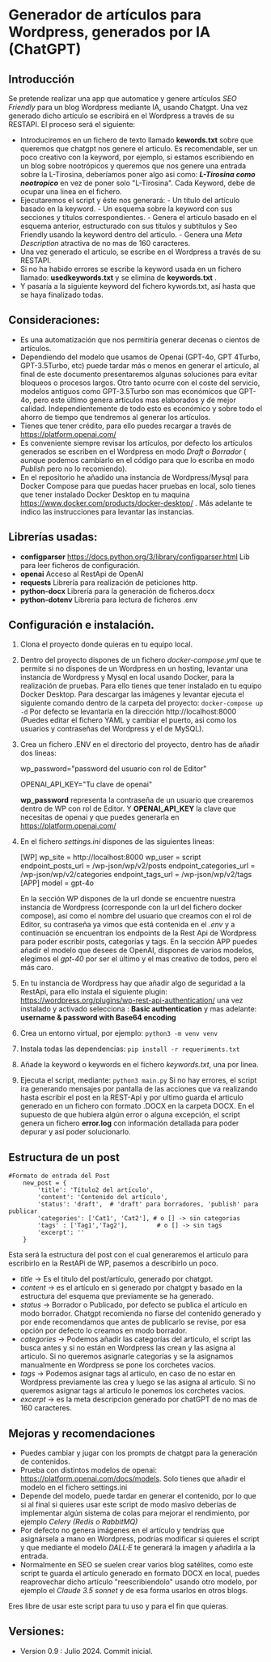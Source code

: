 ﻿# Generador de artículos para Wordpress, generados por IA (ChatGPT)

## Introducción

Se pretende realizar una app que automatice y genere artículos *SEO Friendly* para un blog Wordpress mediante IA, usando Chatgpt. Una vez generado dicho artículo se escribirá en el Wordpress a través de su RESTAPI.
El proceso será el siguiente:

 - Introduciremos en un fichero de texto llamado **kewords.txt** sobre que queremos que chatgpt nos genere el articulo. Es recomendable, ser un poco creativo con la keyword, por ejemplo, si estamos escribiendo en un blog sobre nootrópicos y queremos que nos genere una entrada sobre la L-Tirosina, deberíamos poner algo asi como: ***L-Tirosina como nootropico*** en vez de poner solo "L-Tirosina". Cada Keyword, debe de ocupar una linea en el fichero.
 - Ejecutaremos el script y éste nos generará:
		 - Un título del artículo basado en la keyword.
		 - Un esquema sobre la keyword con sus secciones y títulos correspondientes.
		 - Genera el artículo basado en el esquema anterior, estructurado con sus títulos y subtítulos y Seo Friendly usando la keyword dentro del articulo.
		 - Genera una *Meta Description* atractiva de no mas de 160 caracteres.
 - Una vez generado el articulo, se escribe en el Wordpress a través de su RESTAPI.
 - Si no ha habido errores se escribe la keyword usada en un fichero llamado: **usedkeywords.txt** y se elimina de **keywords.txt** .
 - Y pasaría a la siguiente keyword del fichero kywords.txt, así hasta que se haya finalizado todas.

## Consideraciones:

 - Es una automatización que nos permitiría generar decenas o cientos de artículos.
 - Dependiendo del modelo que usamos de Openai (GPT-4o, GPT 4Turbo, GPT-3.5Turbo, etc) puede tardar más o menos en generar el artículo, al final de este documento presentaremos algunas soluciones para evitar bloqueos o procesos largos. Otro tanto ocurre con el coste del servicio, modelos antiguos como GPT-3.5Turbo son mas económicos que GPT-4o, pero este último genera artículos mas elaborados y de mejor calidad. Independientemente de  todo esto es económico y sobre todo el ahorro de tiempo que tendremos al generar los artículos.
 - Tienes que tener crédito, para ello puedes recargar a través de https://platform.openai.com/
 - Es conveniente siempre revisar los artículos, por defecto los artículos generados se escriben en el Wordpress en modo *Draft o Borrador* ( aunque podemos cambiarlo en el código para que lo escriba en modo *Publish* pero no lo recomiendo).
 - En el repositorio he añadido una instancia de Wordpress/Mysql para Docker Compose para que puedas hacer pruebas en local, solo tienes que tener instalado Docker Desktop en tu maquina https://www.docker.com/products/docker-desktop/ . Más adelante te indico las instrucciones para levantar las instancias.

## Librerías usadas:

 - **configparser** https://docs.python.org/3/library/configparser.html Lib para leer ficheros de configuración.
 - **openai** Acceso al RestApi de OpenAI
 - **requests** Librería para realización de peticiones http.
 - **python-docx** Librería para la generación de ficheros.docx
 - **python-dotenv** Librería para lectura de ficheros .env

## Configuración e instalación.

 1. Clona el proyecto donde quieras en tu equipo local.
 2. Dentro del proyecto dispones de un fichero *docker-compose.yml* que te permite si no dispones de un Wordpress en un hosting, levantar una instancia de Wordpress y Mysql en local usando Docker, para la realización de pruebas. Para ello tienes que tener instalado en tu equipo Docker Desktop. Para descargar las imágenes y levantar ejecuta el siguiente comando dentro de la carpeta del proyecto:  `docker-compose up -d` Por defecto se levantaría en la dirección http://localhost:8000  (Puedes editar el fichero YAML y cambiar el puerto, asi como los usuarios y contraseñas del Wordpress y el de MySQL).
 3. Crea un fichero .ENV en el directorio del proyecto, dentro has de añadir dos lineas:

    wp_password="password del usuario con rol de Editor"
     
    OPENAI_API_KEY="Tu clave de openai"
    
	**wp_password** representa la contraseña de un usuario que crearemos 		dentro de WP con rol de Editor. Y **OPENAI_API_KEY** la clave que necesitas de openai y que puedes generarla en https://platform.openai.com/

 5. En el fichero *settings.ini* dispones de las siguientes lineas:

     [WP]
    wp_site = http://localhost:8000
    wp_user = script
    endpoint_posts_url = /wp-json/wp/v2/posts
    endpoint_categories_url = /wp-json/wp/v2/categories
    endpoint_tags_url = /wp-json/wp/v2/tags
    [APP]
    model = gpt-4o
    
	En la sección WP dispones de la url donde se encuentre nuestra instancia de Wordpress (corresponde con la url del fichero docker compose), asi como el nombre del usuario que creamos con el rol de Editor, su contraseña ya vimos que está contenida en el *.env* y a continuación se encuentran los endpoints de la Rest Api de Wordpress para poder escribir posts, categorías y tags.
En la sección APP puedes añadir el modelo que desees de OpenAI, dispones de varios modelos, elegimos el *gpt-40* por ser el último y el mas creativo de todos, pero el más caro. 

 6. En tu instancia de Wordpress hay que añadir algo de seguridad a la RestApi, para ello instala el siguiente plugin: https://wordpress.org/plugins/wp-rest-api-authentication/ una vez instalado y activado selecciona : **Basic authentication** y mas adelante: **username & password with Base64 encoding**
 7. Crea un entorno virtual, por ejemplo: `python3 -m venv venv`
 8. Instala todas las dependencias:  `pip install -r requeriments.txt`
 9. Añade la keyword o keywords en el fichero *keywords.txt*, una por linea.
 10. Ejecuta el script, mediante: `python3 main.py` Si no hay errores, el script ira generando mensajes por pantalla de las acciones que va realizando hasta escribir el post en la REST-Api y por ultimo guarda el articulo generado en un fichero con formato .DOCX en la carpeta DOCX. En el supuesto de que hubiera algún error o alguna excepción, el script genera un fichero **error.log** con información detallada para poder depurar y así poder solucionarlo.

## Estructura de un post

    #Formato de entrada del Post
        new_post = {
	        'title': 'Título2 del artículo',
	        'content': 'Contenido del artículo',
	        'status': 'draft',  # 'draft' para borradores, 'publish' para publicar
	        'categories': ['Cat1', 'Cat2'], # o [] -> sin categorias
	        'tags' : ['Tag1','Tag2'],        # o [] -> sin tags
	        'excerpt': ''
        }
   Esta será la estructura del post con el cual generaremos el articulo para escribirlo en la RestAPi de WP, pasemos a describirlo un poco.
   

 - *title* -> Es el titulo del post/artículo, generado por chatgpt.
 - *content* -> es el artículo en si generado por chatgpt y basado en la estructura del esquema que previamente se ha generado.
 - *status* -> Borrador o Publicado, por defecto se publica el artículo en modo borrador. Chatgpt recomienda no fiarse del contenido generado y por ende recomendamos que antes de publicarlo se revise, por esa opción por defecto lo creamos en modo borrador.
 - *categories* -> Podemos añadir las categorías del articulo, el script las busca antes y si no están en Wordpress las crean y las asigna al articulo. Si no queremos asignarle categorías y se la asignamos manualmente en Wordpress se pone los corchetes vacíos.
 - *tags* -> Podemos asignar tags al articulo, en caso de no estar en Wordpress previamente las crea y luego se las asigna al articulo. Si no queremos asignar tags al artículo le ponemos los corchetes vacíos.
 - *excerpt* -> es la meta descripcion generado por chatGPT de no mas de 160 caracteres.

## Mejoras y recomendaciones

 - Puedes cambiar y jugar con los prompts de chatgpt para la generación de contenidos.
 - Prueba con distintos modelos de openai: https://platform.openai.com/docs/models. Solo tienes que añadir el modelo en el fichero settings.ini
 - Depende del modelo, puede tardar en generar el contenido, por lo que si al final si quieres usar este script de modo masivo deberías de implementar algún sistema de colas para mejorar el rendimiento, por ejemplo *Celery (Redis o RabbitMQ)*
 - Por defecto no genera imágenes en el artículo y tendrías que asignársela a mano en Wordpress, podrías modificar si quieres el script y que mediante el modelo *DALL·E* te generará la imagen y añadirla a la entrada.
 - Normalmente en SEO se suelen crear varios blog satélites, como este script te guarda el artículo generado en formato DOCX en local, puedes reaprovechar dicho artículo "reescribiendolo" usando otro modelo, por ejemplo el *Claude 3.5 sonnet* y de esa forma usarlos en otros blogs.

Eres libre de usar este script para tu uso y para el fin que quieras.

## Versiones:

 - Version 0.9 : Julio 2024. Commit inicial.
